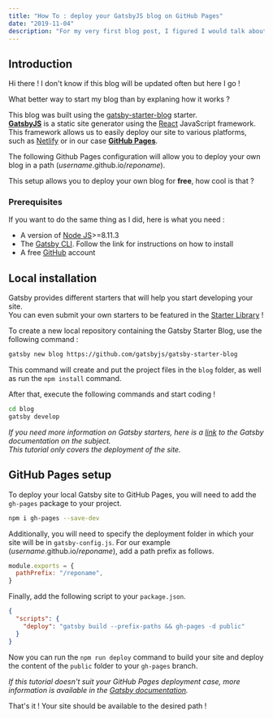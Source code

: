 ```yaml
---
title: "How To : deploy your GatsbyJS blog on GitHub Pages"
date: "2019-11-04"
description: "For my very first blog post, I figured I would talk about the blog itself."
---
```


## Introduction

Hi there !
I don't know if this blog will be updated often but here I go !

What better way to start my blog than by explaning how it works ?

This blog was built using the [gatsby-starter-blog](https://github.com/gatsbyjs/gatsby-starter-blog) starter.  
[**GatsbyJS**](https://www.gatsbyjs.org/) is a static site generator using the [React](https://reactjs.org/) JavaScript framework. This framework allows us to easily deploy our site to various platforms, such as [Netlify](https://www.netlify.com/) or in our case [**GitHub Pages**](https://pages.github.com/).

The following Github Pages configuration will allow you to deploy your own blog in a path (*username*.github.io/*reponame*).

This setup allows you to deploy your own blog for **free**, how cool is that ?

### Prerequisites

If you want to do the same thing as I did, here is what you need :

- A version of [Node JS](https://nodejs.org/en/)>=8.11.3
- The [Gatsby CLI](https://www.gatsbyjs.org/tutorial/part-zero/#using-the-gatsby-cli). Follow the link for instructions on how to install
- A free [GitHub](https://github.com/) account

## Local installation

Gatsby provides different starters that will help you start developing your site.  
You can even submit your own starters to be featured in the [Starter Library](https://www.gatsbyjs.org/starters/) !

To create a new local repository containing the Gatsby Starter Blog, use the following command :

```bash
gatsby new blog https://github.com/gatsbyjs/gatsby-starter-blog
```

This command will create and put the project files in the `blog` folder, as well as run the `npm install` command.

After that, execute the following commands and start coding !

```bash
cd blog
gatsby develop
```

*If you need more information on Gatsby starters, here is a [link](https://www.gatsbyjs.org/docs/starters/) to the Gatsby documentation on the subject.*  
*This tutorial only covers the deployment of the site.*

## GitHub Pages setup

To deploy your local Gatsby site to GitHub Pages, you will need to add the `gh-pages` package to your project.

```bash
npm i gh-pages --save-dev
```

Additionally, you will need to specify the deployment folder in which your site will be in `gatsby-config.js`.
For our example (*username*.github.io/*reponame*), add a path prefix as follows.

```js
module.exports = {
  pathPrefix: "/reponame",
}
```

Finally, add the following script to your `package.json`.

```json
{
  "scripts": {
    "deploy": "gatsby build --prefix-paths && gh-pages -d public"
  }
}
```

Now you can run the `npm run deploy` command to build your site and deploy the content of the `public` folder to your `gh-pages` branch.

*If this tutorial doesn't suit your GitHub Pages deployment case, more information is available in the [Gatsby documentation](https://www.gatsbyjs.org/docs/how-gatsby-works-with-github-pages/).*

That's it ! Your site should be available to the desired path !
